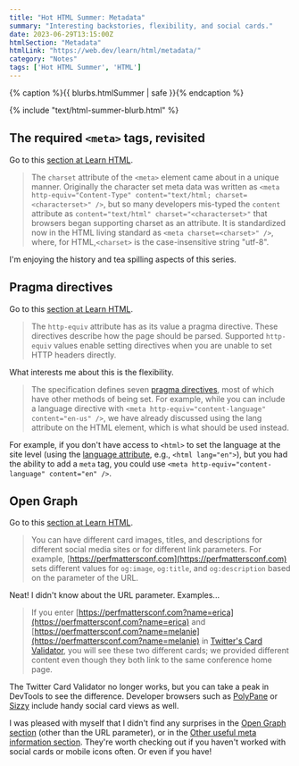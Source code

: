 ```yaml
---
title: "Hot HTML Summer: Metadata"
summary: "Interesting backstories, flexibility, and social cards."
date: 2023-06-29T13:15:00Z
htmlSection: "Metadata"
htmlLink: "https://web.dev/learn/html/metadata/"
category: "Notes"
tags: ['Hot HTML Summer', 'HTML']
---
```

{% caption %}{{ blurbs.htmlSummer | safe }}{% endcaption %}

{% include "text/html-summer-blurb.html" %}

## The required `<meta>` tags, revisited

Go to this [section at Learn HTML](https://web.dev/learn/html/metadata/#the-required-lessmetagreater-tags,-revisited).

> The `charset` attribute of the `<meta>` element came about in a unique manner. Originally the character set meta data was written as `<meta http-equiv="Content-Type" content="text/html; charset=<characterset>" />`, but so many developers mis-typed the `content` attribute as `content="text/html" charset="<characterset>"` that browsers began supporting charset as an attribute. It is standardized now in the HTML living standard as `<meta charset=<charset>" />`, where, for HTML,`<charset>` is the case-insensitive string "utf-8".

I'm enjoying the history and tea spilling aspects of this series.

## Pragma directives

Go to this [section at Learn HTML](https://web.dev/learn/html/metadata/#pragma-directives).

> The `http-equiv` attribute has as its value a pragma directive. These directives describe how the page should be parsed. Supported `http-equiv` values enable setting directives when you are unable to set HTTP headers directly.

What interests me about this is the flexibility. 

> The specification defines seven [pragma directives](https://html.spec.whatwg.org/multipage/semantics.html#pragma-directives), most of which have other methods of being set. For example, while you can include a language directive with `<meta http-equiv="content-language" content="en-us" />`, we have already discussed using the lang attribute on the HTML element, which is what should be used instead.

For example, if you don't have access to `<html>` to set the language at the site level (using the [language attribute](https://web.dev/learn/html/document-structure/#content-language), e.g., `<html lang="en">`), but you had the ability to add a `meta` tag, you could use `<meta http-equiv="content-language" content="en" />`.

## Open Graph 

Go to this [section at Learn HTML](https://web.dev/learn/html/metadata/#open-graph).

> You can have different card images, titles, and descriptions for different social media sites or for different link parameters. For example, [https://perfmattersconf.com](https://perfmattersconf.com) sets different values for `og:image`, `og:title`, and `og:description` based on the parameter of the URL.

Neat! I didn't know about the URL parameter. Examples...

> If you enter [https://perfmattersconf.com?name=erica](https://perfmattersconf.com?name=erica) and [https://perfmattersconf.com?name=melanie](https://perfmattersconf.com?name=melanie) in [Twitter's Card Validator](https://cards-dev.twitter.com/validator), you will see these two different cards; we provided different content even though they both link to the same conference home page.

The Twitter Card Validator no longer works, but you can take a peak in DevTools to see the difference. Developer browsers such as [PolyPane](https://polypane.app/) or [Sizzy](https://sizzy.co/) include handy social card views as well.

I was pleased with myself that I didn't find any surprises in the [Open Graph section](https://web.dev/learn/html/metadata/#open-graph) (other than the URL parameter), or in the [Other useful meta information section](https://web.dev/learn/html/metadata/#other-useful-meta-information). They're worth checking out if you haven't worked with social cards or mobile icons often. Or even if you have! 





